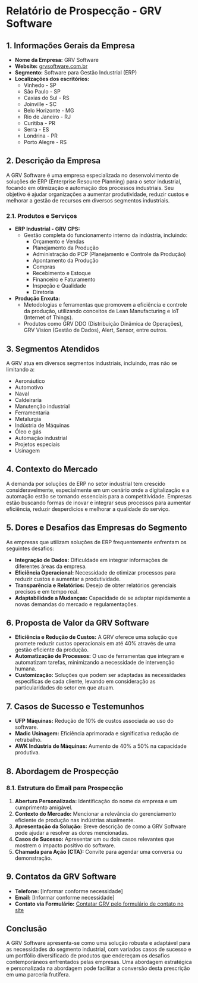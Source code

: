 # Relatório de Prospecção - GRV Software

## 1. Informações Gerais da Empresa
- **Nome da Empresa:** GRV Software
- **Website:** [grvsoftware.com.br](https://grvsoftware.com.br)
- **Segmento:** Software para Gestão Industrial (ERP)
- **Localizações dos escritórios:**
  - Vinhedo - SP
  - São Paulo - SP
  - Caxias do Sul - RS
  - Joinville - SC
  - Belo Horizonte - MG
  - Rio de Janeiro - RJ
  - Curitiba - PR
  - Serra - ES
  - Londrina - PR
  - Porto Alegre - RS

## 2. Descrição da Empresa
A GRV Software é uma empresa especializada no desenvolvimento de soluções de ERP (Enterprise Resource Planning) para o setor industrial, focando em otimização e automação dos processos industriais. Seu objetivo é ajudar organizações a aumentar produtividade, reduzir custos e melhorar a gestão de recursos em diversos segmentos industriais.

### 2.1. Produtos e Serviços
- **ERP Industrial - GRV CPS:**
  - Gestão completa do funcionamento interno da indústria, incluindo:
    - Orçamento e Vendas
    - Planejamento da Produção
    - Administração do PCP (Planejamento e Controle da Produção)
    - Apontamento da Produção
    - Compras
    - Recebimento e Estoque
    - Financeiro e Faturamento
    - Inspeção e Qualidade
    - Diretoria
- **Produção Enxuta:**
  - Metodologias e ferramentas que promovem a eficiência e controle da produção, utilizando conceitos de Lean Manufacturing e IoT (Internet of Things).
  - Produtos como GRV DDO (Distribuição Dinâmica de Operações), GRV Vision (Gestão de Dados), Alert, Sensor, entre outros.

## 3. Segmentos Atendidos
A GRV atua em diversos segmentos industriais, incluindo, mas não se limitando a:
- Aeronáutico
- Automotivo
- Naval
- Caldeiraria
- Manutenção industrial
- Ferramentaria
- Metalurgia
- Indústria de Máquinas
- Óleo e gás
- Automação industrial
- Projetos especiais
- Usinagem

## 4. Contexto do Mercado
A demanda por soluções de ERP no setor industrial tem crescido consideravelmente, especialmente em um cenário onde a digitalização e a automação estão se tornando essenciais para a competitividade. Empresas estão buscando formas de inovar e integrar seus processos para aumentar eficiência, reduzir desperdícios e melhorar a qualidade do serviço.

## 5. Dores e Desafios das Empresas do Segmento
As empresas que utilizam soluções de ERP frequentemente enfrentam os seguintes desafios:
- **Integração de Dados:** Dificuldade em integrar informações de diferentes áreas da empresa.
- **Eficiência Operacional:** Necessidade de otimizar processos para reduzir custos e aumentar a produtividade.
- **Transparência e Relatórios:** Desejo de obter relatórios gerenciais precisos e em tempo real.
- **Adaptabilidade a Mudanças:** Capacidade de se adaptar rapidamente a novas demandas do mercado e regulamentações.

## 6. Proposta de Valor da GRV Software
- **Eficiência e Redução de Custos:** A GRV oferece uma solução que promete reduzir custos operacionais em até 40% através de uma gestão eficiente da produção.
- **Automatização de Processos:** O uso de ferramentas que integram e automatizam tarefas, minimizando a necessidade de intervenção humana.
- **Customização:** Soluções que podem ser adaptadas às necessidades específicas de cada cliente, levando em consideração as particularidades do setor em que atuam.

## 7. Casos de Sucesso e Testemunhos
- **UFP Máquinas:** Redução de 10% de custos associada ao uso do software.
- **Madic Usinagem:** Eficiência aprimorada e significativa redução de retrabalho.
- **AWK Indústria de Máquinas:** Aumento de 40% a 50% na capacidade produtiva.

## 8. Abordagem de Prospecção
### 8.1. Estrutura do Email para Prospecção
1. **Abertura Personalizada:** Identificação do nome da empresa e um cumprimento amigável.
2. **Contexto do Mercado:** Mencionar a relevância do gerenciamento eficiente de produção nas indústrias atualmente.
3. **Apresentação da Solução:** Breve descrição de como a GRV Software pode ajudar a resolver as dores mencionadas.
4. **Casos de Sucesso:** Apresentar um ou dois casos relevantes que mostrem o impacto positivo do software.
5. **Chamada para Ação (CTA):** Convite para agendar uma conversa ou demonstração.

## 9. Contatos da GRV Software
- **Telefone:** [Informar conforme necessidade]
- **Email:** [Informar conforme necessidade]
- **Contato via Formulário:** [Contatar GRV pelo formulário de contato no site](https://grvsoftware.com.br/contato/)

## Conclusão
A GRV Software apresenta-se como uma solução robusta e adaptável para as necessidades do segmento industrial, com variados casos de sucesso e um portfólio diversificado de produtos que endereçam os desafios contemporâneos enfrentados pelas empresas. Uma abordagem estratégica e personalizada na abordagem pode facilitar a conversão desta prescrição em uma parceria frutífera.